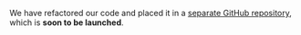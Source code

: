 We have refactored our code and placed it in a [separate GitHub repository](https://github.com/cocacola-lab/Model-Agnostic-Knowledge-Distillation-Between-Heterogeneous-Models), which is **soon to be launched**.
